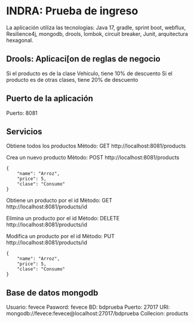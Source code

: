 # **INDRA: Prueba de ingreso** 
La aplicación utiliza las tecnologías:
Java 17, gradle, sprint boot, webflux, Resilience4j, mongodb, drools, lombok, circuit breaker, Junit, arquitectura hexagonal.

## **Drools: Aplicaci[on de reglas de negocio**
Si el producto es de la clase Vehiculo, tiene 10% de descuento
Si el producto es de otras clases, tiene 20% de descuento

## **Puerto de la aplicación**
Puerto: 8081

## **Servicios**
Obtiene todos los productos
Mètodo: GET
http://localhost:8081/products


Crea un nuevo producto
Mètodo: POST
http://localhost:8081/products
```
{
    "name": "Arroz",
    "price": 5,
    "clase": "Consumo"
}
```

Obtiene un producto por el id
Mètodo: GET
http://localhost:8081/products/id


Elimina un producto por el id
Mètodo: DELETE
http://localhost:8081/products/id


Modifica un producto por el id
Mètodo: PUT
http://localhost:8081/products/id
```
{
    "name": "Arroz",
    "price": 5,
    "clase": "Consumo"
}
```
## **Base de datos mongodb**
Usuario: fevece
Pasword: fevece
BD: bdprueba
Puerto: 27017
URI: mongodb://fevece:fevece@localhost:27017/bdprueba
Collecion: products